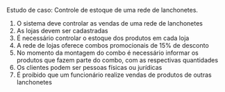 Estudo de caso: Controle de estoque de uma rede de lanchonetes.

<ol>
    <li>O sistema deve controlar as vendas de uma rede de lanchonetes</li>
    <li>As lojas devem ser cadastradas</li>
    <li>É necessário controlar o estoque dos produtos em cada loja</li>
    <li>A rede de lojas oferece combos promocionais de 15% de desconto</li>
    <li>No momento da montagem do combo é necessário informar os produtos que fazem parte do combo, com as respectivas quantidades</li>
    <li>Os clientes podem ser pessoas físicas ou jurídicas</li>
    <li>É proibido que um funcionário realize vendas de produtos de outras lanchonetes</li>
</ol>